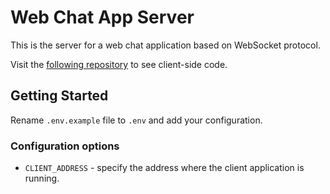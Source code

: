 # Web Chat App Server

This is the server for a web chat application based on WebSocket protocol.

Visit the [following repository](https://github.com/Solivar/web-chat-client) to see client-side code.

## Getting Started

Rename `.env.example` file to `.env` and add your configuration.

### Configuration options

- `CLIENT_ADDRESS` - specify the address where the client application is running.
